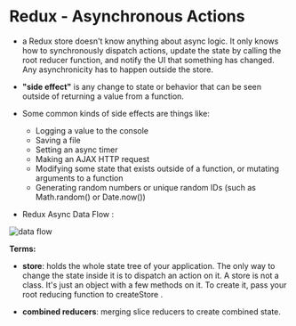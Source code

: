 # Redux - Asynchronous Actions

- a Redux store doesn't know anything about async logic. It only knows how to synchronously dispatch actions, update the state by calling the root reducer function, and notify the UI that something has changed. Any asynchronicity has to happen outside the store.

- **"side effect"** is any change to state or behavior that can be seen outside of returning a value from a function.

- Some common kinds of side effects are things like:
  - Logging a value to the console
  - Saving a file
  - Setting an async timer
  - Making an AJAX HTTP request
  - Modifying some state that exists outside of a function, or mutating arguments to a function
  - Generating random numbers or unique random IDs (such as Math.random() or Date.now())

- Redux Async Data Flow :

![data flow](https://redux.js.org/assets/images/ReduxAsyncDataFlowDiagram-d97ff38a0f4da0f327163170ccc13e80.gif)

**Terms:**

- **store**: holds the whole state tree of your application. The only way to change the state inside it is to dispatch an action on it. A store is not a class. It's just an object with a few methods on it. To create it, pass your root reducing function to createStore .

- **combined reducers**:  merging slice reducers to create combined state.
